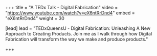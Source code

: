 +++
title = "A TEDx Talk - Digital Fabrication"
video = "https://www.youtube.com/watch?v=eX6ntRrDnd4"
embed = "eX6ntRrDnd4"
weight = 30

[lead]
lead = "TEDxQueensU - Digital Fabrication: Unleashing A New Approach to Creating Products. Join me as I walk through how Digital Fabrication will transform the way we make and produce products."


+++

